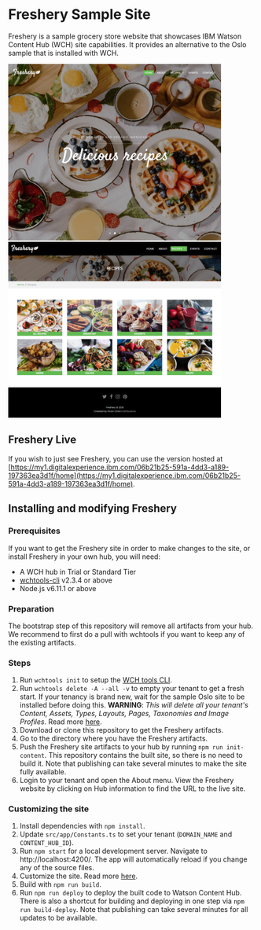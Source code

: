 # Freshery Sample Site
Freshery is a sample grocery store website that showcases IBM Watson Content Hub (WCH) site capabilities. It provides an alternative to the Oslo sample that is installed with WCH.

<img src="/screenshots/screenshot-home.png?raw=true" width="433" title="Freshery home page" alt="Freshery home page"/> <img src="/screenshots/screenshot-recipes.png?raw=true" width="433" title="Freshery recipes page" alt="Freshery recipes page"/>

## Freshery Live

If you wish to just see Freshery, you can use the version hosted at [https://my1.digitalexperience.ibm.com/06b21b25-591a-4dd3-a189-197363ea3d1f/home](https://my1.digitalexperience.ibm.com/06b21b25-591a-4dd3-a189-197363ea3d1f/home).

## Installing and modifying Freshery

### Prerequisites

If you want to get the Freshery site in order to make changes to the site, or install Freshery in your own hub, you will need:

* A WCH hub in Trial or Standard Tier
* [wchtools-cli](https://github.com/ibm-wch/wchtools-cli) v2.3.4 or above
* Node.js v6.11.1 or above

### Preparation

The bootstrap step of this repository will remove all artifacts from your hub. We recommend to first do a pull with wchtools if you want to keep any of the existing artifacts.

### Steps

1. Run `wchtools init` to setup the [WCH tools CLI](https://github.com/ibm-wch/wchtools-cli#getting-started).
2. Run `wchtools delete -A --all -v` to empty your tenant to get a fresh start. If your tenancy is brand new, wait for the sample Oslo site to be installed before doing this. **WARNING**: _This will delete all your tenant's Content, Assets, Types, Layouts, Pages, Taxonomies and Image Profiles._ Read more [here](https://github.com/ibm-wch/wchtools-cli#deleting-all-instances-of-a-specified-artifact-type-or-all-instances-of-all-artifact-types).
3. Download or clone this repository to get the Freshery artifacts.
4. Go to the directory where you have the Freshery artifacts.
5. Push the Freshery site artifacts to your hub by running `npm run init-content`. This repository contains the built site, so there is no need to build it. Note that publishing can take several minutes to make the site fully available.
6. Login to your tenant and open the About menu. View the Freshery website by clicking on Hub information to find the URL to the live site.

### Customizing the site

1. Install dependencies with `npm install`.
2. Update `src/app/Constants.ts` to set your tenant (`DOMAIN_NAME` and `CONTENT_HUB_ID`).
3. Run `npm start` for a local development server. Navigate to http://localhost:4200/. The app will automatically reload if you change any of the source files.
4. Customize the site. Read more [here](https://developer.ibm.com/customer-engagement/docs/wch/developing-your-own-website/).
5. Build with `npm run build`.
6. Run `npm run deploy` to deploy the built code to Watson Content Hub. There is also a shortcut for building and deploying in one step via `npm run build-deploy`. Note that publishing can take several minutes for all updates to be available.
